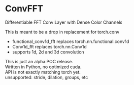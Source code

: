 # ConvFFT
Differentiable FFT Conv Layer with Dense Color Channels


This is meant to be a drop in replacement for torch.conv<br>
<UL>
<LI>functional_conv1d_fft  replaces  torch.nn.functional.conv1d<br>
<LI>Conv1d_fft             replaces  torch.nn.Conv1d<br>
<LI>supports 1d, 2d and 3d convolution<br>
</UL>
 
This is just an alpha POC release.  <br>
Written in Python, no optimized cuda.<br>
API is not exactly matching torch yet.<br>
unsupported:  stride, dilation, groups, etc<br>

